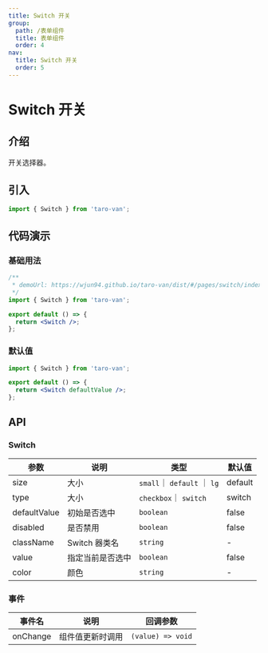 ```yaml
---
title: Switch 开关
group:
  path: /表单组件
  title: 表单组件
  order: 4
nav:
  title: Switch 开关
  order: 5
---
```


# Switch 开关

## 介绍

开关选择器。

## 引入

```jsx | pure
import { Switch } from 'taro-van';
```

## 代码演示

### 基础用法

```jsx | iframe
/**
 * demoUrl: https://wjun94.github.io/taro-van/dist/#/pages/switch/index
 */
import { Switch } from 'taro-van';

export default () => {
  return <Switch />;
};
```

### 默认值

```jsx | iframe
import { Switch } from 'taro-van';

export default () => {
  return <Switch defaultValue />;
};
```

## API

### Switch

| 参数         | 说明             | 类型                        | 默认值  |
| ------------ | ---------------- | --------------------------- | ------- |
| size         | 大小             | `small`｜ `default` ｜ `lg` | default |
| type         | 大小             | `checkbox`｜ `switch`       | switch  |
| defaultValue | 初始是否选中     | `boolean`                   | false   |
| disabled     | 是否禁用         | `boolean`                   | false   |
| className    | Switch 器类名    | `string`                    | -       |
| value        | 指定当前是否选中 | `boolean`                   | false   |
| color        | 颜色             | `string`                    | -       |

### 事件

| 事件名   | 说明             | 回调参数          |
| -------- | ---------------- | ----------------- |
| onChange | 组件值更新时调用 | `(value) => void` |

